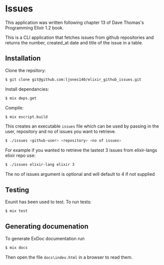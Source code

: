 # Issues

This application was written following chapter 13 of Dave Thomas's Programming
Elixir 1.2 book.

This is a CLI application that fetches issues from github repositories and
returns the number, created_at date and title of the issue in a table.

## Installation

Clone the repsitory:
```sh
$ git clone git@github.com:ljones140/elixir_github_issues.git
```
Install dependancies:
```sh
$ mix deps.get
```
Compile:
```sh
$ mix escript.build
```
This creates an executable `issues` file which can be used by passing in the user,
repository and no of issues you want to retrieve.
```sh
$ ./issues <github-user> <repository> <no of issues>
```
For example if you wanted to retrieve the lastest 3 issues from elixir-langs
elixir repo use:
```sh
$ ./issues elixir-lang elixir 3
```
The no of issues argument is optional and will default to 4 if not supplied

## Testing

Exunit has been used to test.
To run tests:
```sh
$ mix test
```

## Generating documenation

To generate ExDoc documentation run
```sh
$ mix docs
```
Then open the file `docs\index.html` in a browser to read them.
